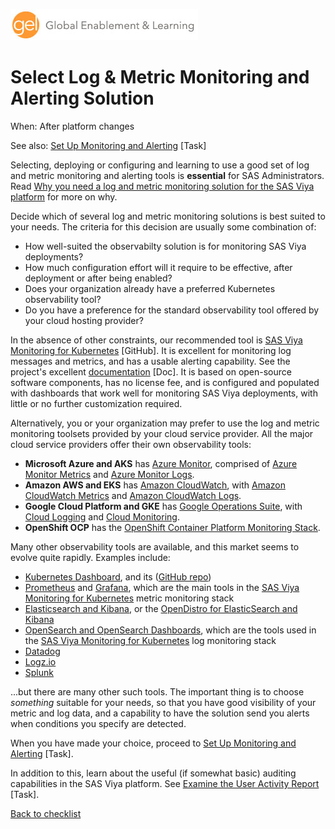 ![Global Enablement & Learning](/img/gel_banner_logo_tech-partners.jpg)

# Select Log & Metric Monitoring and Alerting Solution

<!--
SortString: 0190
Description: Choose a log and metric monitoring and alerting solution
Tags: Initial,New,Done
Topic: Observability
Essential: Yes
Authors: David Stern
-->
When: After platform changes

See also: [Set Up Monitoring and Alerting](./observability_monitoring_and_alerting.md) [Task]

Selecting, deploying or configuring and learning to use a good set of log and metric monitoring and alerting tools is **essential** for SAS Administrators. Read [Why you need a log and metric monitoring solution for the SAS Viya platform](https://communities.sas.com/t5/SAS-Communities-Library/Why-you-need-a-log-and-metric-monitoring-solution-for-the-SAS/ta-p/861725) for more on why.

Decide which of several log and metric monitoring solutions is best suited to your needs. The criteria for this decision are usually some combination of:

* How well-suited the observabilty solution is for monitoring SAS Viya deployments?
* How much configuration effort will it require to be effective, after deployment or after being enabled?
* Does your organization already have a preferred Kubernetes observability tool?
* Do you have a preference for the standard observability tool offered by your cloud hosting provider?

In the absence of other constraints, our recommended tool is [SAS Viya Monitoring for Kubernetes](https://github.com/sassoftware/viya4-monitoring-kubernetes) [GitHub]. It is excellent for monitoring log messages and metrics, and has a usable alerting capability. See the project's excellent [documentation](https://go.documentation.sas.com/doc/en/obsrvcdc/default/obsrvdply/n0bzfdp3bn6p4vn1lj9pm2hy8t0q.htm?fromDefault=) [Doc]. It is based on open-source software components, has no license fee, and is configured and populated with dashboards that work well for monitoring SAS Viya deployments, with little or no further customization required.

Alternatively, you or your organization may prefer to use the log and metric monitoring toolsets provided by your cloud service provider. All the major cloud service providers offer their own observability tools:

* **Microsoft Azure and AKS** has [Azure Monitor](https://learn.microsoft.com/en-us/azure/azure-monitor/overview), comprised of [Azure Monitor Metrics](https://learn.microsoft.com/en-us/azure/azure-monitor/essentials/data-platform-metrics) and [Azure Monitor Logs](https://learn.microsoft.com/en-us/azure/azure-monitor/logs/data-platform-logs).
* **Amazon AWS and EKS** has [Amazon CloudWatch](https://docs.aws.amazon.com/AmazonCloudWatch/latest/monitoring/WhatIsCloudWatch.html), with [Amazon CloudWatch Metrics](https://docs.aws.amazon.com/AmazonCloudWatch/latest/monitoring/working_with_metrics.html) and [Amazon CloudWatch Logs](https://docs.aws.amazon.com/AmazonCloudWatch/latest/logs/WhatIsCloudWatchLogs.html).
* **Google Cloud Platform and GKE** has [Google Operations Suite](https://cloud.google.com/stackdriver/docs/solutions/gke/observing), with [Cloud Logging](https://cloud.google.com/logging/docs) and [Cloud Monitoring](https://cloud.google.com/monitoring/docs).
* **OpenShift OCP** has the [OpenShift Container Platform Monitoring Stack](https://docs.openshift.com/container-platform/4.10/monitoring/monitoring-overview.html).

Many other observability tools are available, and this market seems to evolve quite rapidly. Examples include:

* [Kubernetes Dashboard](https://kubernetes.io/docs/tasks/access-application-cluster/web-ui-dashboard/), and its ([GitHub repo](http://github.com/kubernetes/dashboard))
* [Prometheus](https://prometheus.io/) and [Grafana](https://grafana.com/), which are the main tools in the [SAS Viya Monitoring for Kubernetes](https://github.com/sassoftware/viya4-monitoring-kubernetes) metric monitoring stack
* [Elasticsearch and Kibana](https://www.elastic.co/kibana/), or the [OpenDistro for ElasticSearch and Kibana](https://opendistro.github.io/for-elasticsearch-docs/docs/kibana/)
* [OpenSearch and OpenSearch Dashboards](https://opensearch.org/docs/latest/dashboards/quickstart-dashboards/), which are the tools used in the [SAS Viya Monitoring for Kubernetes](https://github.com/sassoftware/viya4-monitoring-kubernetes) log monitoring stack
* [Datadog](https://www.datadoghq.com/)
* [Logz.io](https://logz.io/blog/implementing-kubernetes-observability/)
* [Splunk](https://www.splunk.com/)

...but there are many other such tools. The important thing is to choose
*something* suitable for your needs, so that you have good visibility of
your metric and log data, and a capability to have the solution send you
alerts when conditions you specify are detected.

When you have made your choice, proceed to [Set Up Monitoring and Alerting](./observability_monitoring_and_alerting.md) [Task].

In addition to this, learn about the useful (if somewhat basic) auditing
capabilities in the SAS Viya platform. See [Examine the User Activity
Report](./examine_user_activity_report.md) [Task].

[Back to checklist](../checklist.md)